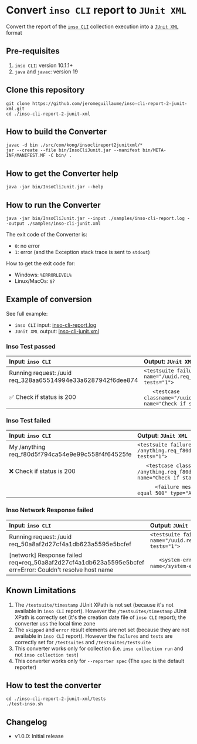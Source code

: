 # Convert `inso CLI` report to `JUnit XML`
Convert the report of the [`inso CLI`](https://github.com/Kong/insomnia/tree/develop/packages/insomnia-inso) collection execution into a [`JUnit XML`](https://github.com/testmoapp/junitxml) format

## Pre-requisites
1) `inso CLI`: version 10.1.1+
2) `java` and `javac`: version 19

## Clone this repository
```shell
git clone https://github.com/jeromeguillaume/inso-cli-report-2-junit-xml.git
cd ./inso-cli-report-2-junit-xml
```

## How to build the Converter
```shell
javac -d bin ./src/com/kong/insoclireport2junitxml/*
jar --create --file bin/InsoCliJunit.jar --manifest bin/META-INF/MANIFEST.MF -C bin/ .
```

## How to get the Converter help
```shell
java -jar bin/InsoCliJunit.jar --help
```

## How to run the Converter
```shell
java -jar bin/InsoCliJunit.jar --input ./samples/inso-cli-report.log --output ./samples/inso-cli-junit.xml
```
The exit code of the Converter is:
- `0`: no error
- `1`: error (and the Exception stack trace is sent to `stdout`)

How to get the exit code for:
- Windows: `%ERRORLEVEL%`
- Linux/MacOs: `$?`

## Example of conversion
See full example:
- `inso CLI` input: [inso-cli-report.log](/samples/inso-cli-report.log)
- `JUnit XML` output: [inso-cli-junit.xml](/samples/inso-cli-junit.xml)

### Inso Test passed
|Input: `inso CLI`|Output: `JUnit XML`|
|:---------|:----------|
|Running request: /uuid req_328aa65514994e33a6287942f6dee874|`<testsuite failures="0" name="/uuid.req_328aa65514994e33a6287942f6dee874" tests="1">`|
|✅ Check if status is 200|&ensp;&ensp;&ensp;`<testcase classname="/uuid.req_328aa65514994e33a6287942f6dee874" name="Check if status is 200">`|

### Inso Test failed
|Input: `inso CLI`|Output: `JUnit XML`|
|:---------|:----------|
|My /anything req_f80d5f794ca54e9e99c558f4f64525fe|`<testsuite failures="1" name="My /anything.req_f80d5f794ca54e9e99c558f4f64525fe" tests="1">`|
|❌ Check if status is 200|&ensp;&ensp;&ensp;`<testcase classname="My /anything.req_f80d5f794ca54e9e99c558f4f64525fe" name="Check if status is 200">`|
||&ensp;&ensp;&ensp;&ensp;&ensp;&ensp;`<failure message="expected 200 to deeply equal 500" type="AssertionError"/>`|

### Inso Network Response failed
|Input: `inso CLI`|Output: `JUnit XML`|
|:---------|:----------|
|Running request: /uuid req_50a8af2d27cf4a1db623a5595e5bcfef|`<testsuite failures="1" name="/uuid.req_50a8af2d27cf4a1db623a5595e5bcfef" tests="1">`|
|[network] Response failed req=req_50a8af2d27cf4a1db623a5595e5bcfef err=Error: Couldn't resolve host name|&ensp;&ensp;&ensp;`<system-err>Error: Couldn't resolve host name</system-err>`|

## Known Limitations
1) The `/testsuite/timestamp` JUnit XPath is not set (because it's not available in `ìnso CLI` report). However the `/testsuites/timestamp` JUnit XPath is correctly set (it's the creation date file of `ìnso CLI` report); the converter uss the local time zone
2) The `skipped` and `error` result elements are not set (because they are not available in `ìnso CLI` report). However the `failures` and `tests` are correctly set for `/testsuites` and `/testsuites/testsuite`
3) This converter works only for collection (i.e. `inso collection run` and not `inso collection test`)
4) This converter works only for `--reporter spec` (The `spec` is the default reporter)

## How to test the converter
```shell
cd ./inso-cli-report-2-junit-xml/tests
./test-inso.sh
```

## Changelog
- v1.0.0: Initial release